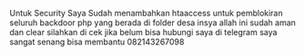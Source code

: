 Untuk Security Saya Sudah menambahkan htaaccess untuk pemblokiran seluruh backdoor php
yang berada di folder desa insya allah ini sudah aman dan clear silahkan di cek jika belum
bisa hubungi saya di telegram saya sangat senang bisa membantu 082143267098
